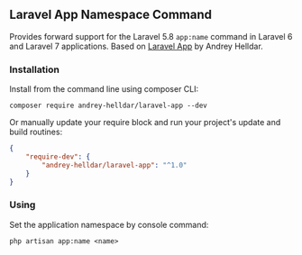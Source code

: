 ## Laravel App Namespace Command

Provides forward support for the Laravel 5.8 `app:name` command in Laravel 6 and Laravel 7 applications. Based on [Laravel App](https://github.com/andrey-helldar/laravel-app) by Andrey Helldar.

### Installation
Install from the command line using composer CLI:
```
composer require andrey-helldar/laravel-app --dev
```

Or manually update your require block and run your project's update and build routines:

```json
{
    "require-dev": {
        "andrey-helldar/laravel-app": "^1.0"
    }
}
```


### Using

Set the application namespace by console command:

```
php artisan app:name <name>
```
